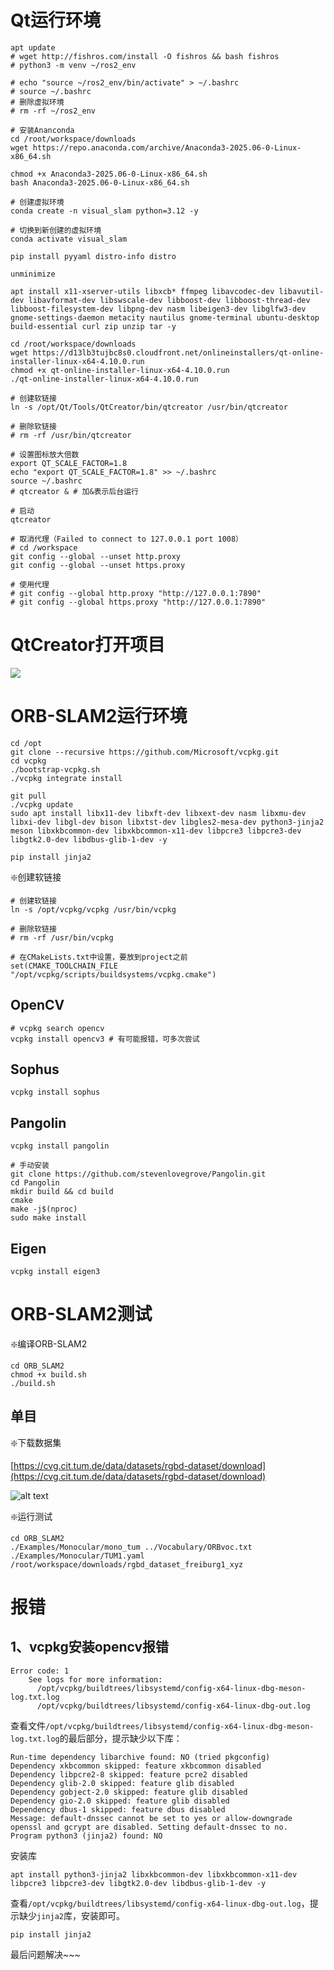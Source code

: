 
# Qt运行环境

```shell
apt update
# wget http://fishros.com/install -O fishros && bash fishros
# python3 -m venv ~/ros2_env 

# echo "source ~/ros2_env/bin/activate" > ~/.bashrc
# source ~/.bashrc
# 删除虚拟环境
# rm -rf ~/ros2_env

# 安装Ananconda 
cd /root/workspace/downloads
wget https://repo.anaconda.com/archive/Anaconda3-2025.06-0-Linux-x86_64.sh

chmod +x Anaconda3-2025.06-0-Linux-x86_64.sh
bash Anaconda3-2025.06-0-Linux-x86_64.sh

# 创建虚拟环境
conda create -n visual_slam python=3.12 -y

# 切换到新创建的虚拟环境
conda activate visual_slam

pip install pyyaml distro-info distro

unminimize 

apt install x11-xserver-utils libxcb* ffmpeg libavcodec-dev libavutil-dev libavformat-dev libswscale-dev libboost-dev libboost-thread-dev libboost-filesystem-dev libpng-dev nasm libeigen3-dev libglfw3-dev gnome-settings-daemon metacity nautilus gnome-terminal ubuntu-desktop build-essential curl zip unzip tar -y

cd /root/workspace/downloads
wget https://d13lb3tujbc8s0.cloudfront.net/onlineinstallers/qt-online-installer-linux-x64-4.10.0.run
chmod +x qt-online-installer-linux-x64-4.10.0.run
./qt-online-installer-linux-x64-4.10.0.run

# 创建软链接
ln -s /opt/Qt/Tools/QtCreator/bin/qtcreator /usr/bin/qtcreator

# 删除软链接
# rm -rf /usr/bin/qtcreator

# 设置图标放大倍数
export QT_SCALE_FACTOR=1.8
echo "export QT_SCALE_FACTOR=1.8" >> ~/.bashrc
source ~/.bashrc
# qtcreator & # 加&表示后台运行

# 启动
qtcreator

# 取消代理（Failed to connect to 127.0.0.1 port 1008）
# cd /workspace
git config --global --unset http.proxy
git config --global --unset https.proxy

# 使用代理
# git config --global http.proxy "http://127.0.0.1:7890"
# git config --global https.proxy "http://127.0.0.1:7890"
```

# QtCreator打开项目

![](images/image.png)

# ORB-SLAM2运行环境

```shell
cd /opt
git clone --recursive https://github.com/Microsoft/vcpkg.git
cd vcpkg
./bootstrap-vcpkg.sh
./vcpkg integrate install

git pull
./vcpkg update
sudo apt install libx11-dev libxft-dev libxext-dev nasm libxmu-dev libxi-dev libgl-dev bison libxtst-dev libgles2-mesa-dev python3-jinja2 meson libxkbcommon-dev libxkbcommon-x11-dev libpcre3 libpcre3-dev libgtk2.0-dev libdbus-glib-1-dev -y

pip install jinja2
```

❇️创建软链接
```shell
# 创建软链接
ln -s /opt/vcpkg/vcpkg /usr/bin/vcpkg

# 删除软链接
# rm -rf /usr/bin/vcpkg
```

```shell
# 在CMakeLists.txt中设置，要放到project之前
set(CMAKE_TOOLCHAIN_FILE "/opt/vcpkg/scripts/buildsystems/vcpkg.cmake")
```

## OpenCV

```shell
# vcpkg search opencv
vcpkg install opencv3 # 有可能报错，可多次尝试
```

## Sophus

```shell
vcpkg install sophus 
```

## Pangolin

```shell
vcpkg install pangolin 

# 手动安装
git clone https://github.com/stevenlovegrove/Pangolin.git
cd Pangolin
mkdir build && cd build
cmake
make -j$(nproc)
sudo make install
```

## Eigen

```shell
vcpkg install eigen3 
```


# ORB-SLAM2测试

❇️编译ORB-SLAM2

```shell
cd ORB_SLAM2
chmod +x build.sh
./build.sh
```
## 单目
❇️下载数据集

[https://cvg.cit.tum.de/data/datasets/rgbd-dataset/download](https://cvg.cit.tum.de/data/datasets/rgbd-dataset/download)

![alt text](images/image-1.png)

❇️运行测试

```shell
cd ORB_SLAM2
./Examples/Monocular/mono_tum ../Vocabulary/ORBvoc.txt ./Examples/Monocular/TUM1.yaml /root/workspace/downloads/rgbd_dataset_freiburg1_xyz
```


# 报错

## 1、vcpkg安装opencv报错
```shell
Error code: 1
    See logs for more information:
      /opt/vcpkg/buildtrees/libsystemd/config-x64-linux-dbg-meson-log.txt.log
      /opt/vcpkg/buildtrees/libsystemd/config-x64-linux-dbg-out.log
```

查看文件`/opt/vcpkg/buildtrees/libsystemd/config-x64-linux-dbg-meson-log.txt.log`的最后部分，提示缺少以下库：

```shell
Run-time dependency libarchive found: NO (tried pkgconfig)
Dependency xkbcommon skipped: feature xkbcommon disabled
Dependency libpcre2-8 skipped: feature pcre2 disabled
Dependency glib-2.0 skipped: feature glib disabled
Dependency gobject-2.0 skipped: feature glib disabled
Dependency gio-2.0 skipped: feature glib disabled
Dependency dbus-1 skipped: feature dbus disabled
Message: default-dnssec cannot be set to yes or allow-downgrade openssl and gcrypt are disabled. Setting default-dnssec to no.
Program python3 (jinja2) found: NO
```

安装库
```shell
apt install python3-jinja2 libxkbcommon-dev libxkbcommon-x11-dev libpcre3 libpcre3-dev libgtk2.0-dev libdbus-glib-1-dev -y
```

查看`/opt/vcpkg/buildtrees/libsystemd/config-x64-linux-dbg-out.log`，提示缺少`jinja2`库，安装即可。

```shell
pip install jinja2
```

最后问题解决~~~